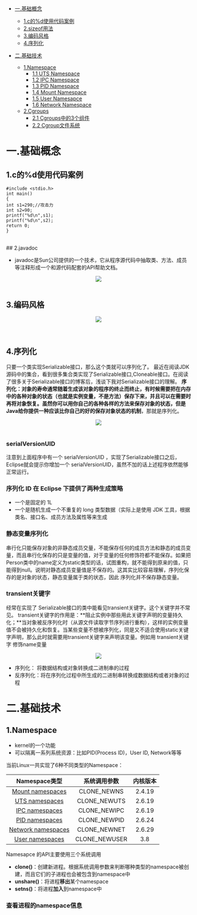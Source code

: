 
* [一.基础概念](#基础概念)
    - [1.c的%d使用代码案例](#1c的%d使用代码案例)
    - [2.sizeof用法](#2sizeof用法)
    - [3.编码风格](#3编码风格)
    - [4.序列化](#4序列化)
    
* [二.基础技术](#二基础技术)
    - [1.Namespace](#1namespace)
        + [1.1 UTS Namespace](#11-uts-namespace)
        + [1.2 IPC Namespace](#12-ipc-namespace)
        + [1.3 PID Namespace](#13-pid-namespace)
        + [1.4 Mount Namespace](#14-mount-namespace)
        + [1.5 User Namesapce](#15-user-namesapce)
        + [1.6 Network Namespace](#16-network-namespace)
    - [2.Cgroups](#2cgroups)
        + [2.1 Cgroups中的3个组件](#21-cgroups中的3个组件)
        + [2.2 Cgroup文件系统](#22-cgroup文件系统)

# 一.基础概念

## 1.c的%d使用代码案例

```
#include <stdio.h>
int main()
{
int s1=290;//攻击力
int s2=90;
printf("%d\n",s1);
printf("%d\n",s2);
return 0;
}
```
</br>
## 2.javadoc

- javadoc是Sun公司提供的一个技术，它从程序源代码中抽取类、方法、成员等注释形成一个和源代码配套的API帮助文档。
<div align="center"> <img src="./png/javadoc.png"/> </div>

<br>

## 3.编码风格



<div align="center"> <img src="./png/编码风格.png"/> </div>

<br>
<br>

## 4.序列化
只要一个类实现Serializable接口，那么这个类就可以序列化了。
最近在阅读JDK源码中的集合，看到很多集合类实现了Serializable接口,Cloneable接口。在阅读了很多关于Serializable接口的博客后，浅谈下我对Serializable接口的理解。
**序列化：**对象的寿命通常随着生成该对象的程序的终止而终止，有时候需要把在内存中的各种对象的状态（也就是实例变量，不是方法）保存下来，并且可以在需要时再将对象恢复。虽然你可以用你自己的各种各样的方法来保存对象的状态，但是Java给你提供一种应该比你自己的好的**保存对象状态的机制**，那就是序列化。
<div align="center"> <img src="./png/Serializable.png"/> </div>
</br>

### serialVersionUID
注意到上面程序中有一个 serialVersionUID ，实现了Serializable接口之后，Eclipse就会提示你增加一个 serialVersionUID，虽然不加的话上述程序依然能够正常运行。</br>

### 序列化 ID 在 Eclipse 下提供了两种生成策略
- 一个是固定的 1L
- 一个是随机生成一个不重复的 long 类型数据（实际上是使用 JDK 工具，根据类名、接口名、成员方法及属性等来生成</br>

### 静态变量序列化
串行化只能保存对象的非静态成员交量，不能保存任何的成员方法和静态的成员变量，而且串行化保存的只是变量的值，对于变量的任何修饰符都不能保存。如果把Person类中的name定义为static类型的话，试图重构，就不能得到原来的值，只能得到null。说明对静态成员变量值是不保存的。这其实比较容易理解，序列化保存的是对象的状态，静态变量属于类的状态，因此 序列化并不保存静态变量。
</br>

### transient关键字
经常在实现了 Serializable接口的类中能看见transient关键字。这个关键字并不常见。 transient关键字的作用是：**阻止实例中那些用此关键字声明的变量持久化；**当对象被反序列化时（从源文件读取字节序列进行重构），这样的实例变量值不会被持久化和恢复。当某些变量不想被序列化，同是又不适合使用static关键字声明，那么此时就需要用transient关键字来声明该变量。例如用 transient关键字 修饰name变量
<div align="center"> <img src="./png/tr.png"/> </div>

- 序列化： 将数据结构或对象转换成二进制串的过程
- 反序列化：将在序列化过程中所生成的二进制串转换成数据结构或者对象的过程

# 二.基础技术

## 1.Namespace

* kernel的一个功能
* 可以隔离一系列系统资源：比如PID(Process ID)，User ID, Network等等

当前Linux一共实现了6种不同类型的Namespace：

| Namespace类型        | 系统调用参数           | 内核版本 |
| :-------------: |:-------------:| :-----:|
| [Mount namespaces](#14-mount-namespace)      | CLONE_NEWNS | 2.4.19 |
| [UTS namespaces](#11-uts-namespace)      | CLONE_NEWUTS   |   2.6.19 |
| [IPC namespaces](#12-ipc-namespace) | CLONE_NEWIPC    |    2.6.19 |
| [PID namespaces](#13-pid-namespace) | CLONE_NEWPID | 2.6.24 |
| [Network namespaces](#16-network-namespace) | CLONE_NEWNET |  2.6.29 |
| [User namespaces](#15-user-namesapce) | CLONE_NEWUSER | 3.8 |

Namesapce 的API主要使用三个系统调用

* **clone()**：创建新进程。根据系统调用参数来判断哪种类型的namespace被创建，而且它们的子进程也会被包含到namespace中
* **unshare()**：将进程**移出**某个namespace
* **setns()**：将进程**加入**到namespace中

### 查看进程的namespace信息

